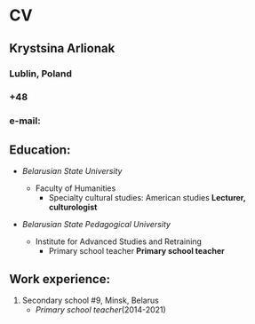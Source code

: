 # CV #

## Krystsina Arlionak ##

### Lublin, Poland ###
### +48 ###
### e-mail: ###

## Education: ##
* *Belarusian State University*
    + Faculty of Humanities
        - Specialty cultural studies: American studies
**Lecturer, culturologist**

* *Belarusian State Pedagogical University*
    + Institute for Advanced Studies and Retraining
        - Primary school teacher
**Primary school teacher**

## Work experience: ##
1. Secondary school #9, Minsk, Belarus
    + _Primary school teacher_(2014-2021)
    
